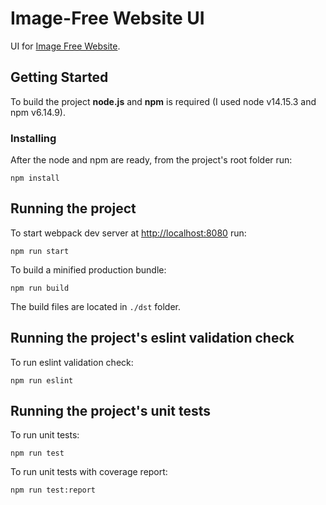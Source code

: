 # Image-Free Website UI
UI for [Image Free Website](https://github.com/monext/image-free-website).

## Getting Started

To build the project **node.js** and **npm** is required (I used node v14.15.3 and npm v6.14.9).
### Installing

After the node and npm are ready, from the project's root folder run:

```
npm install
```

## Running the project

To start webpack dev server at [http://localhost:8080](http://localhost:8080) run:

```
npm run start
```

To build a minified production bundle:

```
npm run build
```

The build files are located in ```./dst``` folder.

## Running the project's eslint validation check

To run eslint validation check:

```
npm run eslint
```

## Running the project's unit tests

To run unit tests:

```
npm run test
```

To run unit tests with coverage report:

```
npm run test:report
```
